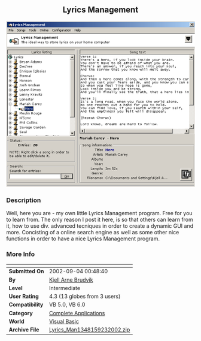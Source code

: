 ﻿<div align="center">

## Lyrics Management

<img src="PIC2002923941576049.gif">
</div>

### Description

Well, here you are - my own little Lyrics Management program. Free for you to learn from. The only reason I post it here, is so that others can learn from it, how to use div. advanced tecniques in order to create a dynamic GUI and more. Concisting of a online search engine as well as some other nice functions in order to have a nice Lyrics Management program.
 
### More Info
 


<span>             |<span>
---                |---
**Submitted On**   |2002-09-04 00:48:40
**By**             |[Kjell Arne Brudvik](https://github.com/Planet-Source-Code/PSCIndex/blob/master/ByAuthor/kjell-arne-brudvik.md)
**Level**          |Intermediate
**User Rating**    |4.3 (13 globes from 3 users)
**Compatibility**  |VB 5\.0, VB 6\.0
**Category**       |[Complete Applications](https://github.com/Planet-Source-Code/PSCIndex/blob/master/ByCategory/complete-applications__1-27.md)
**World**          |[Visual Basic](https://github.com/Planet-Source-Code/PSCIndex/blob/master/ByWorld/visual-basic.md)
**Archive File**   |[Lyrics\_Man1348159232002\.zip](https://github.com/Planet-Source-Code/kjell-arne-brudvik-lyrics-management__1-39201/archive/master.zip)









